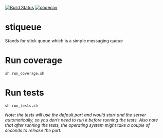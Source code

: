 [![Build Status](https://ahmad88me.semaphoreci.com/badges/stiqueue/branches/main.svg)](https://ahmad88me.semaphoreci.com/projects/stiqueue)
[![codecov](https://codecov.io/gh/ahmad88me/stiqueue/branch/main/graph/badge.svg?token=mfqJCVLNXc)](https://codecov.io/gh/ahmad88me/stiqueue)


# stiqueue
Stands for stick queue which is a simple messaging queue


# Run coverage
```sh run_coverage.sh```

# Run tests
```sh run_tests.sh```

*Note: the tests will use the default port and would
start and the server automatically, so you don't
need to run it before running the tests. Also note that
after running the tests, the operating system might take
a couple of seconds to release the port.*
